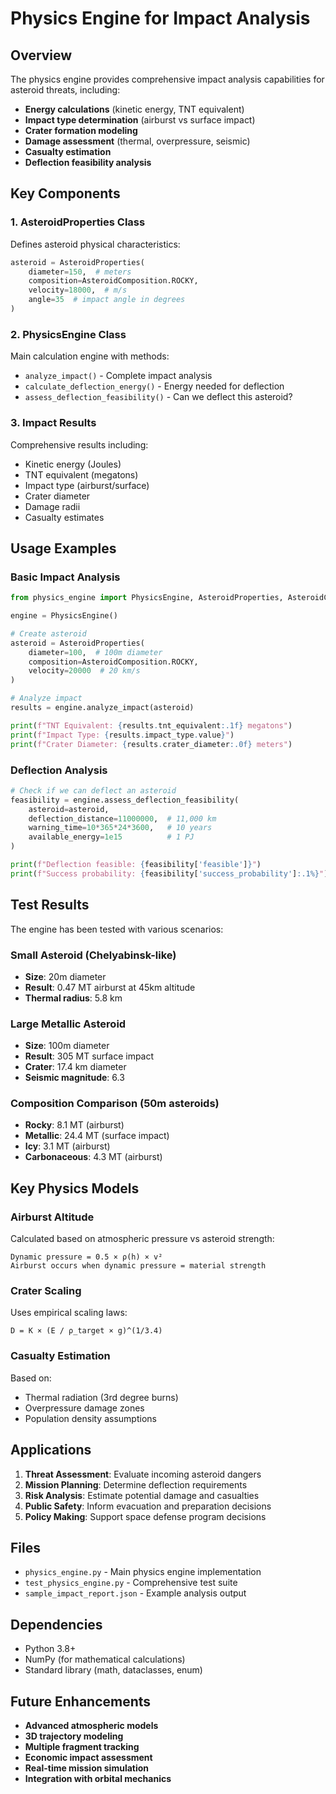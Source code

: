 # Physics Engine for Impact Analysis

## Overview

The physics engine provides comprehensive impact analysis capabilities for asteroid threats, including:
- **Energy calculations** (kinetic energy, TNT equivalent)
- **Impact type determination** (airburst vs surface impact)
- **Crater formation modeling**
- **Damage assessment** (thermal, overpressure, seismic)
- **Casualty estimation**
- **Deflection feasibility analysis**

## Key Components

### 1. AsteroidProperties Class
Defines asteroid physical characteristics:
```python
asteroid = AsteroidProperties(
    diameter=150,  # meters
    composition=AsteroidComposition.ROCKY,
    velocity=18000,  # m/s
    angle=35  # impact angle in degrees
)
```

### 2. PhysicsEngine Class
Main calculation engine with methods:
- `analyze_impact()` - Complete impact analysis
- `calculate_deflection_energy()` - Energy needed for deflection
- `assess_deflection_feasibility()` - Can we deflect this asteroid?

### 3. Impact Results
Comprehensive results including:
- Kinetic energy (Joules)
- TNT equivalent (megatons)
- Impact type (airburst/surface)
- Crater diameter
- Damage radii
- Casualty estimates

## Usage Examples

### Basic Impact Analysis
```python
from physics_engine import PhysicsEngine, AsteroidProperties, AsteroidComposition

engine = PhysicsEngine()

# Create asteroid
asteroid = AsteroidProperties(
    diameter=100,  # 100m diameter
    composition=AsteroidComposition.ROCKY,
    velocity=20000  # 20 km/s
)

# Analyze impact
results = engine.analyze_impact(asteroid)

print(f"TNT Equivalent: {results.tnt_equivalent:.1f} megatons")
print(f"Impact Type: {results.impact_type.value}")
print(f"Crater Diameter: {results.crater_diameter:.0f} meters")
```

### Deflection Analysis
```python
# Check if we can deflect an asteroid
feasibility = engine.assess_deflection_feasibility(
    asteroid=asteroid,
    deflection_distance=11000000,  # 11,000 km
    warning_time=10*365*24*3600,   # 10 years
    available_energy=1e15          # 1 PJ
)

print(f"Deflection feasible: {feasibility['feasible']}")
print(f"Success probability: {feasibility['success_probability']:.1%}")
```

## Test Results

The engine has been tested with various scenarios:

### Small Asteroid (Chelyabinsk-like)
- **Size**: 20m diameter
- **Result**: 0.47 MT airburst at 45km altitude
- **Thermal radius**: 5.8 km

### Large Metallic Asteroid
- **Size**: 100m diameter
- **Result**: 305 MT surface impact
- **Crater**: 17.4 km diameter
- **Seismic magnitude**: 6.3

### Composition Comparison (50m asteroids)
- **Rocky**: 8.1 MT (airburst)
- **Metallic**: 24.4 MT (surface impact)
- **Icy**: 3.1 MT (airburst)
- **Carbonaceous**: 4.3 MT (airburst)

## Key Physics Models

### Airburst Altitude
Calculated based on atmospheric pressure vs asteroid strength:
```
Dynamic pressure = 0.5 × ρ(h) × v²
Airburst occurs when dynamic pressure = material strength
```

### Crater Scaling
Uses empirical scaling laws:
```
D = K × (E / ρ_target × g)^(1/3.4)
```

### Casualty Estimation
Based on:
- Thermal radiation (3rd degree burns)
- Overpressure damage zones
- Population density assumptions

## Applications

1. **Threat Assessment**: Evaluate incoming asteroid dangers
2. **Mission Planning**: Determine deflection requirements
3. **Risk Analysis**: Estimate potential damage and casualties
4. **Public Safety**: Inform evacuation and preparation decisions
5. **Policy Making**: Support space defense program decisions

## Files

- `physics_engine.py` - Main physics engine implementation
- `test_physics_engine.py` - Comprehensive test suite
- `sample_impact_report.json` - Example analysis output

## Dependencies

- Python 3.8+
- NumPy (for mathematical calculations)
- Standard library (math, dataclasses, enum)

## Future Enhancements

- **Advanced atmospheric models**
- **3D trajectory modeling** 
- **Multiple fragment tracking**
- **Economic impact assessment**
- **Real-time mission simulation**
- **Integration with orbital mechanics**